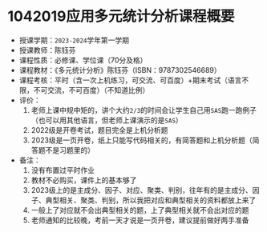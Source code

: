 # 1042019应用多元统计分析课程概要

+ 授课学期：`2023-2024`学年第一学期
+ 授课教师：陈钰芬
+ 课程性质：必修课、学位课（70分及格）
+ 课程教材：《多元统计分析》陈钰芬（ISBN：9787302546689）
+ 课程考核：平时（含一次上机练习，可交流、可百度）+期末考试（语言不限，不可交流，不可百度）（不知道比例）
+ 评价：
  1. 老师上课中规中矩的，讲个大约`2/3`的时间会让学生自己用`SAS`跑一跑例子（也可以用其他语言，但老师上课演示的是`SAS`）
  2. 2022级是开卷考试，题目完全是上机分析题
  3. 2023级是一页开卷，纸上只能写代码相关的，有简答题和上机分析题（简答题不是习题里的）
+ 备注：
  1. 没有布置过平时作业
  2. 教材不必购买，课件上的基本够了
  3. 2023级上的是主成分、因子、对应、聚类、判别，往年有的是主成分、因子、典型相关、聚类、判别，所以我把对应和典型相关的资料都放上来了
  4. 一般上了对应就不会出典型相关的题，上了典型相关就不会出对应的题
  5. 老师通知的比较晚，考前一天才说是一页开卷，建议提前做好两手准备
